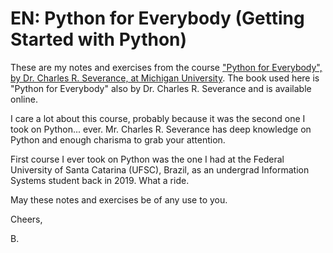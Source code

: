 # EN: Python for Everybody (Getting Started with Python)

These are my notes and exercises from the course ["Python for Everybody", by Dr. Charles R. Severance, at Michigan University](https://online.umich.edu/courses/programming-for-everybody-getting-started-with-python/). The book used here is "Python for Everybody" also by Dr. Charles R. Severance and is available online.

I care a lot about this course, probably because it was the second one I took on Python... ever. Mr. Charles R. Severance has deep knowledge on Python and enough charisma to grab your attention. 

First course I ever took on Python was the one I had at the Federal University of Santa Catarina (UFSC), Brazil, as an undergrad Information Systems student back in 2019. What a ride.

May these notes and exercises be of any use to you.

Cheers,

B.

